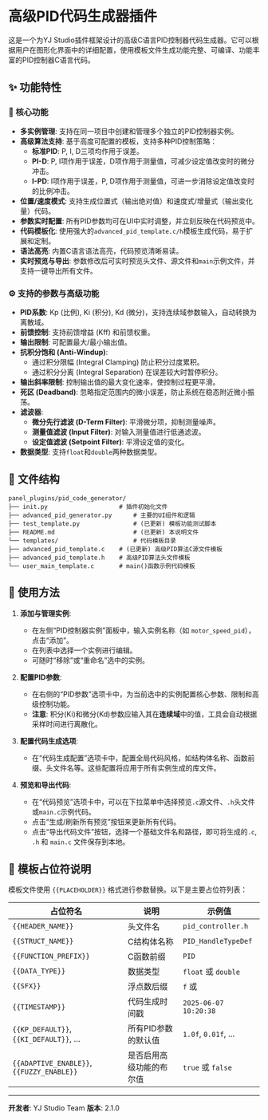 # 高级PID代码生成器插件

这是一个为YJ Studio插件框架设计的高级C语言PID控制器代码生成器。它可以根据用户在图形化界面中的详细配置，使用模板文件生成功能完整、可编译、功能丰富的PID控制器C语言代码。

## ✨ 功能特性

### 🎯 核心功能
- **多实例管理**: 支持在同一项目中创建和管理多个独立的PID控制器实例。
- **高级算法支持**: 基于高度可配置的模板，支持多种PID控制策略：
  - **标准PID**: P, I, D三项均作用于误差。
  - **PI-D**: P, I项作用于误差，D项作用于测量值，可减少设定值改变时的微分冲击。
  - **I-PD**: I项作用于误差，P, D项作用于测量值，可进一步消除设定值改变时的比例冲击。
- **位置/速度模式**: 支持生成位置式（输出绝对值）和速度式/增量式（输出变化量）代码。
- **参数实时配置**: 所有PID参数均可在UI中实时调整，并立刻反映在代码预览中。
- **代码模板化**: 使用强大的`advanced_pid_template.c/h`模板生成代码，易于扩展和定制。
- **语法高亮**: 内置C语言语法高亮，代码预览清晰易读。
- **实时预览与导出**: 参数修改后可实时预览头文件、源文件和`main`示例文件，并支持一键导出所有文件。

### ⚙️ 支持的参数与高级功能
- **PID系数**: Kp (比例), Ki (积分), Kd (微分)，支持连续域参数输入，自动转换为离散域。
- **前馈控制**: 支持前馈增益 (Kff) 和前馈权重。
- **输出限制**: 可配置最大/最小输出值。
- **抗积分饱和 (Anti-Windup)**:
  - 通过积分限幅 (Integral Clamping) 防止积分过度累积。
  - 通过积分分离 (Integral Separation) 在误差较大时暂停积分。
- **输出斜率限制**: 控制输出值的最大变化速率，使控制过程更平滑。
- **死区 (Deadband)**: 忽略指定范围内的微小误差，防止系统在稳态附近微小振荡。
- **滤波器**:
  - **微分先行滤波 (D-Term Filter)**: 平滑微分项，抑制测量噪声。
  - **测量值滤波 (Input Filter)**: 对输入测量值进行低通滤波。
  - **设定值滤波 (Setpoint Filter)**: 平滑设定值的变化。
- **数据类型**: 支持`float`和`double`两种数据类型。

## 📁 文件结构



```
panel_plugins/pid_code_generator/
├── init.py                    # 插件初始化文件
├── advanced_pid_generator.py      # 主要的UI组件和逻辑
├── test_template.py               # (已更新) 模板功能测试脚本
├── README.md                      # (已更新) 本说明文件
└── templates/                     # 代码模板目录
├── advanced_pid_template.c    # (已更新) 高级PID算法C源文件模板
├── advanced_pid_template.h    # 高级PID算法头文件模板
└── user_main_template.c       # main()函数示例代码模板
```
## 🚀 使用方法

1.  **添加与管理实例**:
    - 在左侧“PID控制器实例”面板中，输入实例名称（如 `motor_speed_pid`），点击“添加”。
    - 在列表中选择一个实例进行编辑。
    - 可随时“移除”或“重命名”选中的实例。

2.  **配置PID参数**:
    - 在右侧的“PID参数”选项卡中，为当前选中的实例配置核心参数、限制和高级控制功能。
    - **注意**: 积分(Ki)和微分(Kd)参数应输入其在**连续域**中的值，工具会自动根据采样时间进行离散化。

3.  **配置代码生成选项**:
    - 在“代码生成配置”选项卡中，配置全局代码风格，如结构体名称、函数前缀、头文件名等。这些配置将应用于所有实例生成的库文件。

4.  **预览和导出代码**:
    - 在“代码预览”选项卡中，可以在下拉菜单中选择预览`.c`源文件、`.h`头文件或`main.c`示例代码。
    - 点击“生成/刷新所有预览”按钮来更新所有代码。
    - 点击“导出代码文件”按钮，选择一个基础文件名和路径，即可将生成的`.c`, `.h` 和 `main.c` 文件保存到本地。

## 🔧 模板占位符说明

模板文件使用 `{{PLACEHOLDER}}` 格式进行参数替换。以下是主要占位符列表：

| 占位符名 | 说明 | 示例值 |
|---|---|---|
| `{{HEADER_NAME}}` | 头文件名 | `pid_controller.h` |
| `{{STRUCT_NAME}}` | C结构体名称 | `PID_HandleTypeDef` |
| `{{FUNCTION_PREFIX}}` | C函数前缀 | `PID` |
| `{{DATA_TYPE}}` | 数据类型 | `float` 或 `double` |
| `{{SFX}}` | 浮点数后缀 | `f` 或 ` ` |
| `{{TIMESTAMP}}` | 代码生成时间戳 | `2025-06-07 10:20:38` |
| `{{KP_DEFAULT}}`, `{{KI_DEFAULT}}`, ... | 所有PID参数的默认值 | `1.0f`, `0.01f`, ... |
| `{{ADAPTIVE_ENABLE}}`, `{{FUZZY_ENABLE}}`| 是否启用高级功能的布尔值| `true` 或 `false` |

---

**开发者**: YJ Studio Team
**版本**: 2.1.0